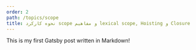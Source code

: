 ```yaml
---
order: 2
path: /topics/scope
title: نحوه کارکرد scope و مفاهیم lexical scope, Hoisting و Closure
---
```

This is my first Gatsby post written in Markdown!